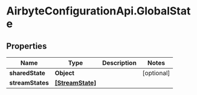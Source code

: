 # AirbyteConfigurationApi.GlobalState

## Properties

Name | Type | Description | Notes
------------ | ------------- | ------------- | -------------
**sharedState** | **Object** |  | [optional] 
**streamStates** | [**[StreamState]**](StreamState.md) |  | 


